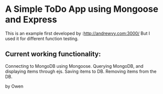 A Simple ToDo App using Mongoose and Express
============================================

This is an example first developed by :http://andrewvy.com:3000/
But I used it for different function testing. 

Current working functionality:
------------------------------
Connecting to MongoDB using Mongoose.
Querying MongoDB, and displaying items through ejs.
Saving items to DB.
Removing items from the DB.

by Owen